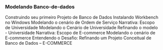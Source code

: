 ### Modelando Banco-de-dados
Construindo seu primeiro Projeto de Banco de Dados
Instalando Workbench no Windows
Modelando o cenário de Ordem de Serviço
Narrativa: Escopo de Universidade
Modelando o Cenário de Universidade
Refinando o modelo - Universidade
Narrativa: Escopo de E-commerce
Modelando o cenário de E-commerce
Entendendo o Desafio: Refinando um Projeto Conceitual de Banco de Dados – E-COMMERCE
